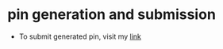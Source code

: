 # pin generation and submission
- To submit generated pin, visit my [link](https://sumi126.github.io/pin-macher/)